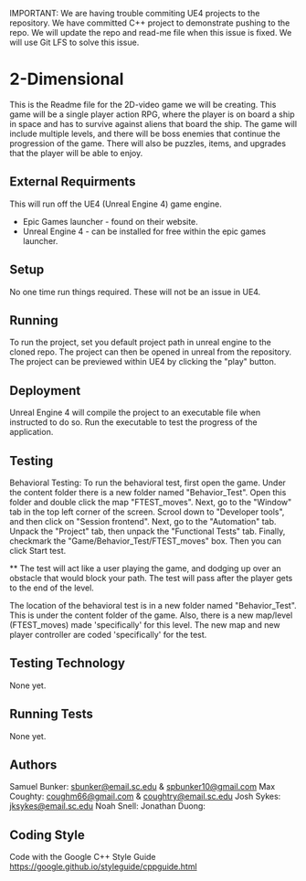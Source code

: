 IMPORTANT: We are having trouble commiting UE4 projects to the repository. We have committed C++ project to demonstrate pushing to the repo. We will update the repo and read-me file when this issue is fixed. We will use Git LFS to solve this issue. 

# 2-Dimensional

This is the Readme file for the 2D-video game we will be creating. This game will be a single player action RPG, where 
the player is on board a ship in space and has to survive against aliens that board the ship. The game will include multiple
levels, and there will be boss enemies that continue the progression of the game. There will also be puzzles, items, and 
upgrades that the player will be able to enjoy.

## External Requirments

This will run off the UE4 (Unreal Engine 4) game engine.
* Epic Games launcher - found on their website.
* Unreal Engine 4 - can be installed for free within the epic games launcher. 

## Setup

No one time run things required. These will not be an issue in UE4.

## Running

To run the project, set you default project path in unreal engine to the cloned repo. The project can then be opened in unreal from the repository. The project can be previewed within UE4 by clicking the "play" button. 

## Deployment

Unreal Engine 4 will compile the project to an executable file when instructed to do so. Run the executable to test the progress of the application.

## Testing

Behavioral Testing: 
To run the behavioral test, first open the game. Under the content folder there is a new folder named "Behavior_Test". Open this folder and double click the map "FTEST_moves".
Next, go to the "Window" tab in the top left corner of the screen. Scrool down to "Developer tools", and then click on "Session frontend". Next, go to the "Automation" tab. Unpack the "Project" tab, then unpack
the "Functional Tests" tab. Finally, checkmark the "Game/Behavior_Test/FTEST_moves" box. Then you can click Start test.

** The test will act like a user playing the game, and dodging up over an obstacle that would block your path. The test will pass after the player gets to the end of the level.

The location of the behavioral test is in a new folder named "Behavior_Test". This is under the content folder of the game. Also, there is a new map/level (FTEST_moves) made 'specifically' for this level.
The new map and new player controller are coded 'specifically' for the test.

## Testing Technology

None yet.

## Running Tests

None yet.

## Authors

Samuel Bunker: sbunker@email.sc.edu & spbunker10@gmail.com
Max Coughty: coughm66@gmail.com & coughtry@email.sc.edu
Josh Sykes: jksykes@email.sc.edu
Noah Snell: 
Jonathan Duong: 

## Coding Style

Code with the Google C++ Style Guide
https://google.github.io/styleguide/cppguide.html
